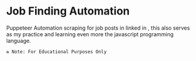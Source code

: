 # Job Finding Automation
Puppeteer Automation scraping for job posts in linked in , this also serves as my practice and learning even more the javascript programming language.

` ♻️ Note: For Educational Purposes Only `
